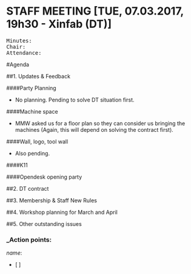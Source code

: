 # STAFF MEETING [TUE, 07.03.2017, 19h30 - Xinfab (DT)]


<pre>
Minutes: 
Chair: 
Attendance: 
</pre>

#Agenda

##1. Updates & Feedback

####Party Planning

- No planning. Pending to solve DT situation first.

####Machine space

- MMW asked us for a floor plan so they can consider us bringing the machines (Again, this will depend on solving the contract first).

####Wall, logo, tool wall

- Also pending.

####K11

####Opendesk opening party

##2. DT contract

##3. Membership & Staff New Rules 

##4.  Workshop planning for March and April

##5.  Other outstanding issues



### _Action points:

*name*: 
- [ ] 



